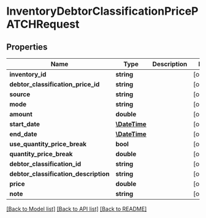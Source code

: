 # InventoryDebtorClassificationPricePATCHRequest

## Properties
Name | Type | Description | Notes
------------ | ------------- | ------------- | -------------
**inventory_id** | **string** |  | [optional] 
**debtor_classification_price_id** | **string** |  | [optional] 
**source** | **string** |  | [optional] 
**mode** | **string** |  | [optional] 
**amount** | **double** |  | [optional] 
**start_date** | [**\DateTime**](\DateTime.md) |  | [optional] 
**end_date** | [**\DateTime**](\DateTime.md) |  | [optional] 
**use_quantity_price_break** | **bool** |  | [optional] 
**quantity_price_break** | **double** |  | [optional] 
**debtor_classification_id** | **string** |  | [optional] 
**debtor_classification_description** | **string** |  | [optional] 
**price** | **double** |  | [optional] 
**note** | **string** |  | [optional] 

[[Back to Model list]](../README.md#documentation-for-models) [[Back to API list]](../README.md#documentation-for-api-endpoints) [[Back to README]](../README.md)


